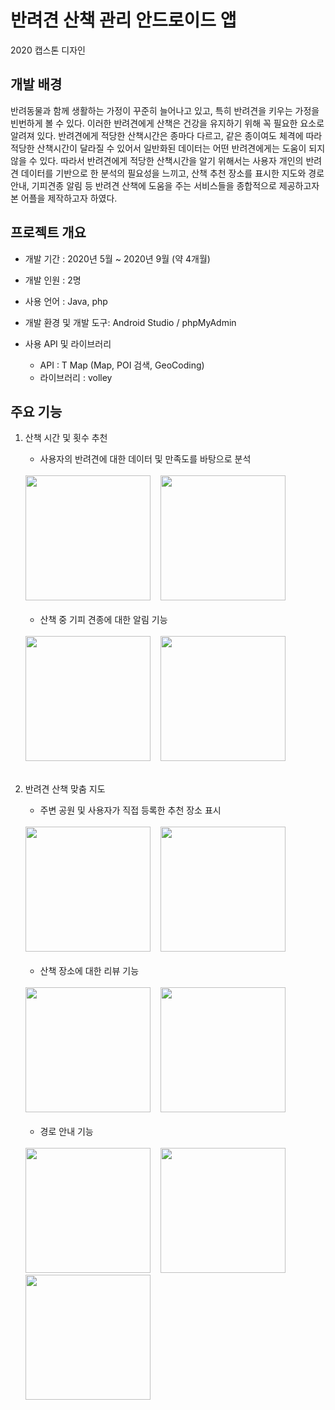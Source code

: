# 반려견 산책 관리 안드로이드 앱 
2020 캡스톤 디자인

## 개발 배경
 반려동물과 함께 생활하는 가정이 꾸준히 늘어나고 있고, 특히 반려견을 키우는 가정을 빈번하게 볼 수 있다. 이러한 반려견에게 산책은 건강을 유지하기 위해 꼭 필요한 요소로 알려져 있다. 반려견에게 적당한 산책시간은 종마다 다르고, 같은 종이여도 체격에 따라 적당한 산책시간이 달라질 수 있어서 일반화된 데이터는 어떤 반려견에게는 도움이 되지 않을 수 있다. 따라서 반려견에게 적당한 산책시간을 알기 위해서는 사용자 개인의 반려견 데이터를 기반으로 한 분석의 필요성을 느끼고, 산책 추천 장소를 표시한 지도와 경로안내, 기피견종 알림 등 반려견 산책에 도움을 주는 서비스들을 종합적으로 제공하고자 본 어플을 제작하고자 하였다. 
 
 
## 프로젝트 개요
- 개발 기간 : 2020년 5월 ~ 2020년 9월 (약 4개월)

- 개발 인원 : 2명

- 사용 언어 : Java, php

- 개발 환경 및 개발 도구: Android Studio / phpMyAdmin 

- 사용 API 및 라이브러리
  - API : T Map (Map, POI 검색, GeoCoding)
  - 라이브러리 : volley
  

## 주요 기능
1. 산책 시간 및 횟수 추천
   - 사용자의 반려견에 대한 데이터 및 만족도를 바탕으로 분석
   <div><br>
   <img width="200" src="https://user-images.githubusercontent.com/53103434/103452608-7efb1180-4d14-11eb-86d1-734720994d03.jpg">&nbsp;&nbsp;&nbsp;
   <img width="200" src="https://user-images.githubusercontent.com/53103434/103452614-84585c00-4d14-11eb-8ab5-e858c88e53e9.jpg">
   </div><br>                                                                            
 
   - 산책 중 기피 견종에 대한 알림 기능
   <div><br>
   <img width="200" src="https://user-images.githubusercontent.com/53103434/103452619-93d7a500-4d14-11eb-8363-133e00f98928.jpg">&nbsp;&nbsp;&nbsp;
   <img width="200" src="https://user-images.githubusercontent.com/53103434/103452621-95a16880-4d14-11eb-8568-c15f2e0e7310.jpg">
   </div><br>
 
2. 반려견 산책 맞춤 지도
   - 주변 공원 및 사용자가 직접 등록한 추천 장소 표시
   <div><br>
   <img width="200" src="https://user-images.githubusercontent.com/53103434/103452625-9a661c80-4d14-11eb-87ff-be8b6b75f445.jpg">&nbsp;&nbsp;&nbsp;
   <img width="200" src="https://user-images.githubusercontent.com/53103434/103452627-9cc87680-4d14-11eb-90b1-06faccaff31b.jpg">&nbsp;&nbsp;&nbsp;
   </div><br> 
 
   - 산책 장소에 대한 리뷰 기능
   <div><br>
   <img width="200" src="https://user-images.githubusercontent.com/53103434/103452630-a225c100-4d14-11eb-990a-6659c4a16a23.jpg">&nbsp;&nbsp;&nbsp;
   <img width="200" src="https://user-images.githubusercontent.com/53103434/103452631-a4881b00-4d14-11eb-86a8-8a59ce1995fa.jpg">&nbsp;&nbsp;&nbsp;
   </div><br>
 
   - 경로 안내 기능
   <div><br>
   <img width="200" src="https://user-images.githubusercontent.com/53103434/103452637-b964ae80-4d14-11eb-8d49-5de8de7becb9.jpg">&nbsp;&nbsp;&nbsp;
   <img width="200" src="https://user-images.githubusercontent.com/53103434/103452638-bbc70880-4d14-11eb-948d-24a475fcd3f5.jpg">&nbsp;&nbsp;&nbsp;
   <img width="200" src="https://user-images.githubusercontent.com/53103434/103452639-be296280-4d14-11eb-8d49-d22ada4297ac.jpg">
   </div> 
